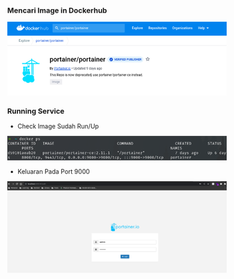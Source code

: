 ### Mencari Image in Dockerhub
<img src="../images/Image Portainer.jpg" alt="Git Version" style="max-width: 100%;">

### Running Service
- Check Image Sudah Run/Up
<img src="../images/Docker Ps.jpg" alt="Git Version" style="max-width: 100%;">

- Keluaran Pada Port 9000
<img src="../images/Portainer.jpg" alt="Git Version" style="max-width: 100%;">
